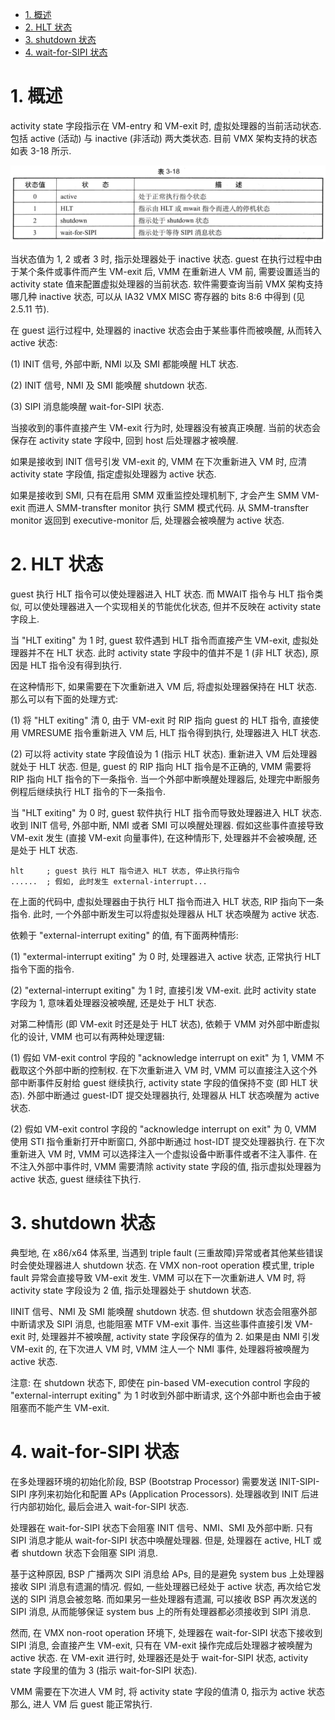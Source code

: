 
<!-- @import "[TOC]" {cmd="toc" depthFrom=1 depthTo=6 orderedList=false} -->

<!-- code_chunk_output -->

- [1. 概述](#1-概述)
- [2. HLT 状态](#2-hlt-状态)
- [3. shutdown 状态](#3-shutdown-状态)
- [4. wait-for-SIPI 状态](#4-wait-for-sipi-状态)

<!-- /code_chunk_output -->

# 1. 概述

activity state 字段指示在 VM-entry 和 VM-exit 时, 虚拟处理器的当前活动状态. 包括 active (活动) 与 inactive (非活动) 两大类状态. 目前 VMX 架构支持的状态如表 3-18 所示.

![2024-08-30-10-14-12.png](./images/2024-08-30-10-14-12.png)

当状态值为 1, 2 或者 3 时, 指示处理器处于 inactive 状态. guest 在执行过程中由于某个条件或事件而产生 VM-exit 后, VMM 在重新进人 VM 前, 需要设置适当的 activity state 值来配置虚拟处理器的当前状态. 软件需要查询当前 VMX 架构支持哪几种 inactive 状态, 可以从 IA32 VMX MISC 寄存器的 bits 8:6 中得到 (见 2.5.11 节).

在 guest 运行过程中, 处理器的 inactive 状态会由于某些事件而被唤醒, 从而转入 active 状态:

(1) INIT 信号, 外部中断, NMI 以及 SMI 都能唤醒 HLT 状态.

(2) INIT 信号, NMI 及 SMI 能唤醒 shutdown 状态.

(3) SIPI 消息能唤醒 wait-for-SIPI 状态.

当接收到的事件直接产生 VM-exit 行为时, 处理器没有被真正唤醒. 当前的状态会保存在 activity state 字段中, 回到 host 后处理器才被唤醒.

如果是接收到 INIT 信号引发 VM-exit 的, VMM 在下次重新进入 VM 时, 应清 activity state 字段值, 指定虚拟处理器为 active 状态.

如果是接收到 SMI, 只有在启用 SMM 双重监控处理机制下, 才会产生 SMM VM-exit 而进人 SMM-transfter monitor 执行 SMM 模式代码. 从 SMM-transfter monitor 返回到 executive-monitor 后, 处理器会被唤醒为 active 状态.

# 2. HLT 状态

guest 执行 HLT 指令可以使处理器进入 HLT 状态. 而 MWAIT 指令与 HLT 指令类似, 可以使处理器进入一个实现相关的节能优化状态, 但并不反映在 activity state 字段上.

当 "HLT exiting" 为 1 时, guest 软件遇到 HLT 指令而直接产生 VM-exit, 虚拟处理器并不在 HLT 状态. 此时 activity state 字段中的值并不是 1 (非 HLT 状态), 原因是 HLT 指令没有得到执行.

在这种情形下, 如果需要在下次重新进入 VM 后, 将虚拟处理器保持在 HLT 状态. 那么可以有下面的处理方式:

(1) 将 "HLT exiting" 清 0, 由于 VM-exit 时 RIP 指向 guest 的 HLT 指令, 直接使用 VMRESUME 指令重新进入 VM 后, HLT 指令得到执行, 处理器进入 HLT 状态.

(2) 可以将 activity state 字段值设为 1 (指示 HLT 状态). 重新进入 VM 后处理器就处于 HLT 状态. 但是, guest 的 RIP 指向 HLT 指令是不正确的, VMM 需要将 RIP 指向 HLT 指令的下一条指令. 当一个外部中断唤醒处理器后, 处理完中断服务例程后继续执行 HLT 指令的下一条指令.

当 "HLT exiting" 为 0 时, guest 软件执行 HLT 指令而导致处理器进入 HLT 状态. 收到 INIT 信号, 外部中断, NMI 或者 SMI 可以唤醒处理器. 假如这些事件直接导致 VM-exit 发生 (直接 VM-exit 向量事件), 在这种情形下, 处理器并不会被唤醒, 还是处于 HLT 状态.

```
hlt     ; guest 执行 HLT 指令进入 HLT 状态, 停止执行指令
......  ; 假如, 此时发生 external-interrupt...
```

在上面的代码中, 虚拟处理器由于执行 HLT 指令而进入 HLT 状态, RIP 指向下一条指令. 此时, 一个外部中断发生可以将虚拟处理器从 HLT 状态唤醒为 active 状态.

依赖于 "external-interrupt exiting" 的值, 有下面两种情形:

(1) "extermal-interrupt exiting" 为 0 时, 处理器进入 active 状态, 正常执行 HLT 指令下面的指令.

(2) "external-interrupt exiting" 为 1 时, 直接引发 VM-exit. 此时 activity state 字段为 1, 意味着处理器没被唤醒, 还是处于 HLT 状态.

对第二种情形 (即 VM-exit 时还是处于 HLT 状态), 依赖于 VMM 对外部中断虚拟化的设计, VMM 也可以有两种处理逻辑:

(1) 假如 VM-exit control 字段的 "acknowledge interrupt on exit" 为 1, VMM 不截取这个外部中断的控制权. 在下次重新进入 VM 时, VMM 可以直接注入这个外部中断事件反射给 guest 继续执行, activity state 字段的值保持不变 (即 HLT 状态). 外部中断通过 guest-IDT 提交处理器执行, 处理器从 HLT 状态唤醒为 active 状态.

(2) 假如 VM-exit control 字段的 "acknowledge interrupt on exit" 为 0, VMM 使用 STI 指令重新打开中断窗口, 外部中断通过 host-IDT 提交处理器执行. 在下次重新进入 VM 时, VMM 可以选择注入一个虚拟设备中断事件或者不注入事件. 在不注入外部中事件时, VMM 需要清除 activity state 字段的值, 指示虚拟处理器为 active 状态, guest 继续往下执行.

# 3. shutdown 状态

典型地, 在 x86/x64 体系里, 当遇到 triple fault (三重故障)异常或者其他某些错误时会使处理器进人 shutdown 状态. 在 VMX non-root operation 模式里, triple fault 异常会直接导致 VM-exit 发生. VMM 可以在下一次重新进人 VM 时, 将 activity state 字段设为 2 值, 指示处理器处于 shutdown 状态.

IINIT 信号、NMI 及 SMI 能唤醒 shutdown 状态. 但 shutdown 状态会阻塞外部中断请求及 SIPI 消息, 也能阻塞 MTF VM-exit 事件. 当这些事件直接引发 VM-exit 时, 处理器并不被唤醒, activity state 字段保存的值为 2. 如果是由 NMI 引发 VM-exit 的, 在下次进人 VM 时, VMM 注人一个 NMI 事件, 处理器将被唤醒为 active 状态.

注意: 在 shutdown 状态下, 即使在 pin-based VM-execution control 字段的 "external-interrupt exiting" 为 1 时收到外部中断请求, 这个外部中断也会由于被阻塞而不能产生 VM-exit.

# 4. wait-for-SIPI 状态

在多处理器环境的初始化阶段, BSP (Bootstrap Processor) 需要发送 INIT-SIPI-SIPI 序列来初始化和配置 APs (Application Processors). 处理器收到 INIT 后进行内部初始化, 最后会进入 wait-for-SIPI 状态.

处理器在 wait-for-SIPI 状态下会阻塞 INIT 信号、NMI、SMI 及外部中断. 只有 SIPI 消息才能从 wait-for-SIPI 状态中唤醒处理器. 但是, 处理器在 active, HLT 或者 shutdown 状态下会阻塞 SIPI 消息.

基于这种原因, BSP 广播两次 SIPI 消息给 APs, 目的是避免 system bus 上处理器接收 SIPI 消息有遗漏的情况. 假如, 一些处理器已经处于 active 状态, 再次给它发送的 SIPI 消息会被忽略. 而如果另一些处理器有遗漏, 可以接收 BSP 再次发送的 SIPI 消息, 从而能够保证 system bus 上的所有处理器都必须接收到 SIPI 消息.

然而, 在 VMX non-root operation 环境下, 处理器在 wait-for-SIPI 状态下接收到 SIPI 消息, 会直接产生 VM-exit, 只有在 VM-exit 操作完成后处理器才被唤醒为 active 状态. 在 VM-exit 进行时, 处理器还是处于 wait-for-SIPI 状态, activity state 字段里的值为 3 (指示 wait-for-SIPI 状态).

VMM 需要在下次进人 VM 时, 将 activity state 字段的值清 0, 指示为 active 状态那么, 进人 VM 后 guest 能正常执行.